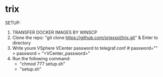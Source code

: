 # trix

SETUP:
1. TRANSFER DOCKER IMAGES BY WINSCP
2. Clone the repo: "git clone https://github.com/oriexsol/trix.git" & Enter to directory
3. Write youre VSphere VCenter password to telegraf.conf # password="" > password = "<VCenter_password>"
4. Run the following command: 
    - "chmod 777 setup.sh"
    - "setup.sh"
